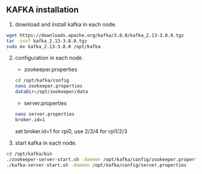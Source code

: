 ## KAFKA installation
1. download and install kafka in each node.
~~~bash
wget https://downloads.apache.org/kafka/3.8.0/kafka_2.13-3.8.0.tgz
tar -zxvf kafka_2.13-3.8.0.tgz
sudo mv kafka_2.13-3.8.0 /opt/kafka
~~~

2. configuration in each node.
    - zookeeper.properties
    ~~~bash
    cd /opt/kafka/config
    nano zookeeper.properties
    dataDir=/opt/zookeeper/data
    ~~~

    - server.properties
    ~~~bash
    nano server.properties
    broker.id=1
    ~~~
    set broker.id=1 for rpi0, use 2/3/4 for rpi1/2/3

3. start kafka in each node.
~~~bash
cd /opt/kafka/bin
./zookeeper-server-start.sh -daemon /opt/kafka/config/zookeeper.properties
./kafka-server-start.sh -daemon /opt/kafka/config/server.properties
~~~
